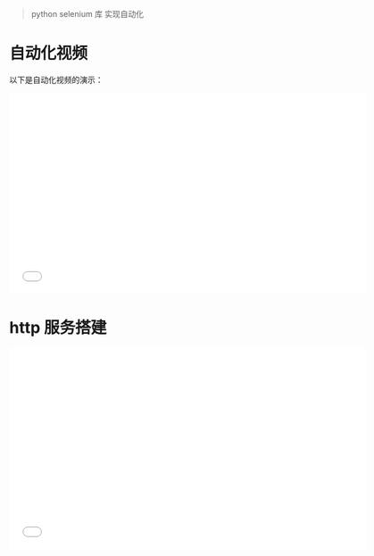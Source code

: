 > python selenium 库 实现自动化


# 自动化视频

以下是自动化视频的演示：

<iframe src="//player.bilibili.com/player.html?bvid=BV1S1zfY9EFV&page=1" scrolling="no" border="0" frameborder="no" framespacing="0" allowfullscreen="true" controls width="640" height="360"> </iframe>


# http 服务搭建

<iframe src="//player.bilibili.com/player.html?bvid=BV1QmS4YbEg4&page=1" scrolling="no" border="0" frameborder="no" framespacing="0" allowfullscreen="true" controls width="640" height="360"> </iframe>
